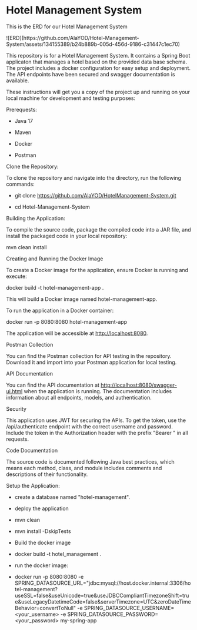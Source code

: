 # Hotel Management System

<P>This is the ERD for our Hotel Management System</P>
<p>![ERD](https://github.com/AlaYOD/Hotel-Management-System/assets/134155389/b24b889b-005d-456d-9186-c31447c1ec70)</p>


This repository is for a Hotel Management System. It contains a Spring Boot applicaton that manages a hotel based on the provided data base schema. The project includes a docker configuration for easy setup and deployment. The API endpoints have been secured and swagger documentation is available.

<p dir="auto">These instructions will get you a copy of the project up and running on your local machine for development and testing purposes:</p>

<p dir="auto">Prerequests:</p>

<ul dir="auto">
    <li>
      <p dir="auto">Java 17</p>
    </li>
    <li>
      <p dir="auto">Maven</p>
    </li>
    <li>
      <p dir="auto">Docker</p>
    </li>
    <li>
      <p dir="auto">Postman</p>
    </li>
</ul>

<p dir="auto">Clone the Repository:</p>

<p dir="auto">To clone the repository and navigate into the directory, run the following commands:</p>

<ul>
    <li>
        git clone <a href="https://github.com/AlaYOD/Hotel-Management-System.git">https://github.com/AlaYOD/HotelManagement-System.git</a>
    </li>
    <li>
        <p>cd Hotel-Management-System</p>
    </li>
</ul>

<p dir="auto">Building the Application:</p>

<p dir="auto">To compile the source code, package the compiled code into a JAR file, and install the packaged code in your local repository:</p>

<p dir="auto">mvn clean install</p>

<p dir="auto">Creating and Running the Docker Image</p>
<p dir="auto">To create a Docker image for the application, ensure Docker is running and execute:</p>

<p dir="auto">docker build -t hotel-management-app .</p>
<p dir="auto">This will build a Docker image named hotel-management-app.</p>

<p dir="auto">To run the application in a Docker container:</p>
<p dir="auto">docker run -p 8080:8080 hotel-management-app</p>
<p dir="auto">The application will be accessible at <a href="http://localhost:8080" rel="nofollow">http://localhost:8080</a>.</p>

<p dir="auto">Postman Collection</p>
<p dir="auto">You can find the Postman collection for API testing in the repository. Download it and import into your Postman application for local testing.</p>

<p dir="auto">API Documentation</p>
<p dir="auto">You can find the API documentation at <a href="http://localhost:8080/swagger-ui.html" rel="nofollow">http://localhost:8080/swagger-ui.html</a> when the application is running. The documentation includes information about all endpoints, models, and authentication.</p>

<p dir="auto">Security</p>
<p dir="auto">This application uses JWT for securing the APIs. To get the token, use the /api/authenticate endpoint with the correct username and password.
Include the token in the Authorization header with the prefix "Bearer " in all requests.</p>


<p dir="auto">Code Documentation</p>
<p dir="auto">The source code is documented following Java best practices, which means each method, class, and module includes comments and descriptions of their functionality.</p>

<p dir="auto">Setup the Application:</p>
<ul dir="auto">
<li>
<p dir="auto">create a database named "hotel-management".</p>
</li>
<li>
<p dir="auto">deploy the application</p>
</li>
<li>
<p dir="auto">mvn clean</p>
</li>
<li>
<p dir="auto">mvn install -DskipTests</p>
</li>
<li>
<p dir="auto">Build the docker image</p>
</li>
<li>
<p dir="auto">docker build -t hotel_management .</p>
</li>
<li>
<p dir="auto">run the docker image:</p>
</li>
<li>
<p dir="auto">docker run -p 8080:8080 -e SPRING_DATASOURCE_URL="jdbc:mysql://host.docker.internal:3306/hotel-management?useSSL=false&amp;useUnicode=true&amp;useJDBCCompliantTimezoneShift=true&amp;useLegacyDatetimeCode=false&amp;serverTimezone=UTC&amp;zeroDateTimeBehavior=convertToNull" -e SPRING_DATASOURCE_USERNAME=&lt;your_username&gt; -e SPRING_DATASOURCE_PASSWORD=&lt;your_password&gt; my-spring-app</p>
</li>
</ul>
